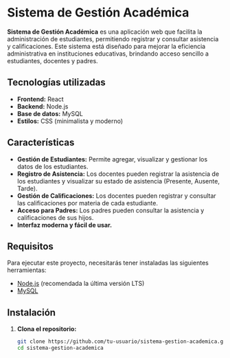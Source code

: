 # Sistema de Gestión Académica

**Sistema de Gestión Académica** es una aplicación web que facilita la administración de estudiantes, permitiendo registrar y consultar asistencia y calificaciones. Este sistema está diseñado para mejorar la eficiencia administrativa en instituciones educativas, brindando acceso sencillo a estudiantes, docentes y padres.

## Tecnologías utilizadas
- **Frontend:** React
- **Backend:** Node.js
- **Base de datos:** MySQL
- **Estilos:** CSS (minimalista y moderno)

## Características
- **Gestión de Estudiantes:** Permite agregar, visualizar y gestionar los datos de los estudiantes.
- **Registro de Asistencia:** Los docentes pueden registrar la asistencia de los estudiantes y visualizar su estado de asistencia (Presente, Ausente, Tarde).
- **Gestión de Calificaciones:** Los docentes pueden registrar y consultar las calificaciones por materia de cada estudiante.
- **Acceso para Padres:** Los padres pueden consultar la asistencia y calificaciones de sus hijos.
- **Interfaz moderna y fácil de usar.**

## Requisitos
Para ejecutar este proyecto, necesitarás tener instaladas las siguientes herramientas:

- [Node.js](https://nodejs.org/) (recomendada la última versión LTS)
- [MySQL](https://www.mysql.com/)

## Instalación

1. **Clona el repositorio:**

   ```bash
   git clone https://github.com/tu-usuario/sistema-gestion-academica.git
   cd sistema-gestion-academica





